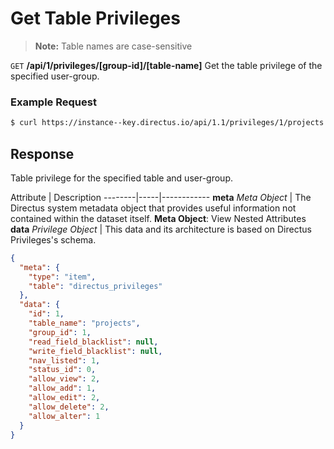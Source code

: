 # Get Table Privileges

> **Note:** Table names are case-sensitive

<span class="request">`GET` **/api/1/privileges/[group-id]/[table-name]**</span>
<span class="description">Get the table privilege of the specified user-group.</span>

### Example Request

```bash
$ curl https://instance--key.directus.io/api/1.1/privileges/1/projects
```

## Response

Table privilege for the specified table and user-group.

<span class="attributes">Attribute</span> | Description
--------|-----|------------
**meta** _Meta Object_ | The Directus system metadata object that provides useful information not contained within the dataset itself. <a class="object">**Meta Object**: View Nested Attributes</a>
<span class="custom">**data**</span> _Privilege Object_ | <span class="custom">This data and its architecture is based on Directus Privileges's schema.</span>

```json
{
  "meta": {
    "type": "item",
    "table": "directus_privileges"
  },
  "data": {
    "id": 1,
    "table_name": "projects",
    "group_id": 1,
    "read_field_blacklist": null,
    "write_field_blacklist": null,
    "nav_listed": 1,
    "status_id": 0,
    "allow_view": 2,
    "allow_add": 1,
    "allow_edit": 2,
    "allow_delete": 2,
    "allow_alter": 1
  }
}
```
